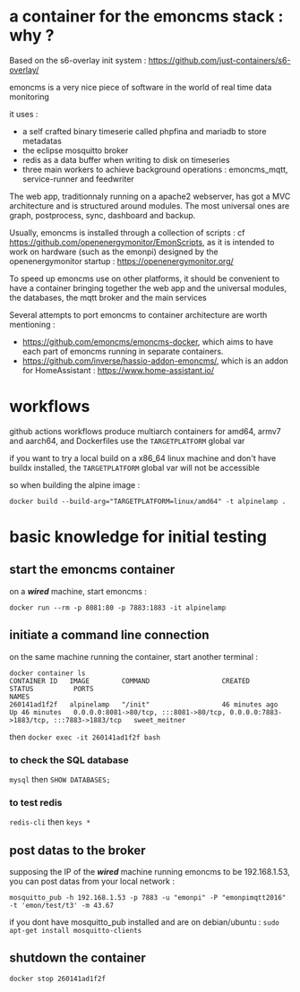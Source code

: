 # a container for the emoncms stack : why ?

Based on the s6-overlay init system : https://github.com/just-containers/s6-overlay/

emoncms is a very nice piece of software in the world of real time data monitoring

it uses : 
- a self crafted binary timeserie called phpfina and mariadb to store metadatas
- the eclipse mosquitto broker
- redis as a data buffer when writing to disk on timeseries
- three main workers to achieve background operations : emoncms_mqtt, service-runner and feedwriter

The web app, traditionnaly running on a apache2 webserver, has got a MVC architecture and is structured around modules. The most universal ones are graph, postprocess, sync, dashboard and backup. 

Usually, emoncms is installed through a collection of scripts : cf https://github.com/openenergymonitor/EmonScripts, as it is intended to work on hardware (such as the emonpi) designed by the openenergymonitor startup : https://openenergymonitor.org/

To speed up emoncms use on other platforms, it should be convenient to have a container bringing together the web app and the universal modules, the databases, the mqtt broker and the main services

Several attempts to port emoncms to container architecture are worth mentioning :

- https://github.com/emoncms/emoncms-docker, which aims to have each part of emoncms running in separate containers.
- https://github.com/inverse/hassio-addon-emoncms/, which is an addon for HomeAssistant : https://www.home-assistant.io/

# workflows

github actions workflows produce multiarch containers for amd64, armv7 and aarch64, and Dockerfiles use the `TARGETPLATFORM` global var

if you want to try a local build on a x86_64 linux machine and don't have buildx installed, the `TARGETPLATFORM` global var will not be accessible

so when building the alpine image :

```
docker build --build-arg="TARGETPLATFORM=linux/amd64" -t alpinelamp .
```

# basic knowledge for initial testing

## start the emoncms container

on a ***wired*** machine, start emoncms :
```
docker run --rm -p 8081:80 -p 7883:1883 -it alpinelamp
```
## initiate a command line connection

on the same machine running the container, start another terminal :
```
docker container ls
CONTAINER ID   IMAGE        COMMAND                  CREATED          STATUS          PORTS                                                                              NAMES
260141ad1f2f   alpinelamp   "/init"                  46 minutes ago   Up 46 minutes   0.0.0.0:8081->80/tcp, :::8081->80/tcp, 0.0.0.0:7883->1883/tcp, :::7883->1883/tcp   sweet_meitner
```
then `docker exec -it 260141ad1f2f bash`

### to check the SQL database

`mysql` then `SHOW DATABASES;`

### to test redis

`redis-cli` then `keys *`

## post datas to the broker

supposing the IP of the ***wired*** machine running emoncms to be 192.168.1.53, you can post datas from your local network :
```
mosquitto_pub -h 192.168.1.53 -p 7883 -u "emonpi" -P "emonpimqtt2016" -t 'emon/test/t3' -m 43.67
```
if you dont have mosquitto_pub installed and are on debian/ubuntu : `sudo apt-get install mosquitto-clients`

## shutdown the container 

`docker stop 260141ad1f2f`
